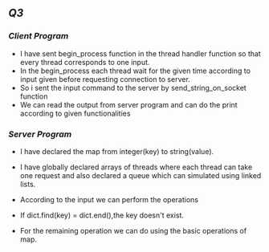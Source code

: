 ## *Q3* ##

### *Client Program* ###

- I have sent begin_process function in the thread handler function so that every thread corresponds to one input.
- In the begin_process each thread wait for the given time according to input given before requesting connection to server.
- So i sent the input command to the server by send_string_on_socket function
- We can read the output from server program and can do the print according to given functionalities

### *Server Program* ###

- I have declared the map from integer(key) to string(value).

- I have globally declared arrays of threads where each thread can take one request and also declared a queue which can simulated using linked lists.

- According to the input we can perform the operations

- If dict.find(key) = dict.end(),the key doesn't exist.

- For the remaining operation we can do using the basic operations of map.